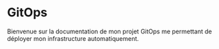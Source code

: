 # GitOps

Bienvenue sur la documentation de mon projet GitOps me permettant de déployer mon infrastructure automatiquement.

